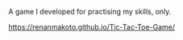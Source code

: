 A game I developed for practising my skills, only.

https://renanmakoto.github.io/Tic-Tac-Toe-Game/

